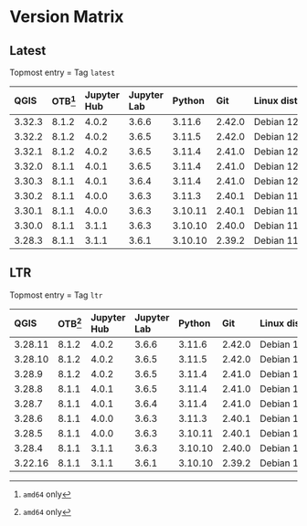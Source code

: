 # Version Matrix

## Latest

Topmost entry = Tag `latest`

| QGIS    | OTB[^1] | Jupyter Hub | Jupyter Lab | Python  | Git    | Linux distro |
|:--------|:--------|:------------|:------------|:--------|:-------|:-------------|
| 3.32.3  | 8.1.2   | 4.0.2       | 3.6.6       | 3.11.6  | 2.42.0 | Debian 12    |
| 3.32.2  | 8.1.2   | 4.0.2       | 3.6.5       | 3.11.5  | 2.42.0 | Debian 12    |
| 3.32.1  | 8.1.2   | 4.0.2       | 3.6.5       | 3.11.4  | 2.41.0 | Debian 12    |
| 3.32.0  | 8.1.1   | 4.0.1       | 3.6.5       | 3.11.4  | 2.41.0 | Debian 12    |
| 3.30.3  | 8.1.1   | 4.0.1       | 3.6.4       | 3.11.4  | 2.41.0 | Debian 12    |
| 3.30.2  | 8.1.1   | 4.0.0       | 3.6.3       | 3.11.3  | 2.40.1 | Debian 11    |
| 3.30.1  | 8.1.1   | 4.0.0       | 3.6.3       | 3.10.11 | 2.40.1 | Debian 11    |
| 3.30.0  | 8.1.1   | 3.1.1       | 3.6.3       | 3.10.10 | 2.40.0 | Debian 11    |
| 3.28.3  | 8.1.1   | 3.1.1       | 3.6.1       | 3.10.10 | 2.39.2 | Debian 11    |

[^1]: `amd64` only

## LTR

Topmost entry = Tag `ltr`

| QGIS    | OTB[^1] | Jupyter Hub | Jupyter Lab | Python  | Git    | Linux distro |
|:--------|:--------|:------------|:------------|:--------|:-------|:-------------|
| 3.28.11 | 8.1.2   | 4.0.2       | 3.6.6       | 3.11.6  | 2.42.0 | Debian 12    |
| 3.28.10 | 8.1.2   | 4.0.2       | 3.6.5       | 3.11.5  | 2.42.0 | Debian 12    |
| 3.28.9  | 8.1.2   | 4.0.2       | 3.6.5       | 3.11.4  | 2.41.0 | Debian 12    |
| 3.28.8  | 8.1.1   | 4.0.1       | 3.6.5       | 3.11.4  | 2.41.0 | Debian 12    |
| 3.28.7  | 8.1.1   | 4.0.1       | 3.6.4       | 3.11.4  | 2.41.0 | Debian 12    |
| 3.28.6  | 8.1.1   | 4.0.0       | 3.6.3       | 3.11.3  | 2.40.1 | Debian 11    |
| 3.28.5  | 8.1.1   | 4.0.0       | 3.6.3       | 3.10.11 | 2.40.1 | Debian 11    |
| 3.28.4  | 8.1.1   | 3.1.1       | 3.6.3       | 3.10.10 | 2.40.0 | Debian 11    |
| 3.22.16 | 8.1.1   | 3.1.1       | 3.6.1       | 3.10.10 | 2.39.2 | Debian 11    |
